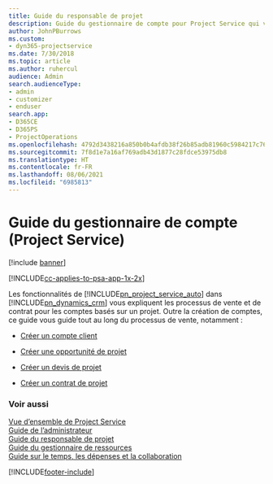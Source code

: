 ```yaml
---
title: Guide du responsable de projet
description: Guide du gestionnaire de compte pour Project Service qui vous explique les processus de vente et de contrat pour les comptes basés sur un projet
author: JohnPBurrows
ms.custom:
- dyn365-projectservice
ms.date: 7/30/2018
ms.topic: article
ms.author: ruhercul
audience: Admin
search.audienceType:
- admin
- customizer
- enduser
search.app:
- D365CE
- D365PS
- ProjectOperations
ms.openlocfilehash: 4792d3438216a850b0b4afdb38f26b85adb81960c5984217c76c9954ca36b884
ms.sourcegitcommit: 7f8d1e7a16af769adb43d1877c28fdce53975db8
ms.translationtype: HT
ms.contentlocale: fr-FR
ms.lasthandoff: 08/06/2021
ms.locfileid: "6985813"
---
```

# <a name="account-manager-guide-project-service"></a>Guide du gestionnaire de compte (Project Service)

[!include [banner](../includes/psa-now-project-operations.md)]

[!INCLUDE[cc-applies-to-psa-app-1x-2x](../includes/cc-applies-to-psa-app-1x-2x.md)]

Les fonctionnalités de [!INCLUDE[pn_project_service_auto](../includes/pn-project-service-auto.md)] dans [!INCLUDE[pn_dynamics_crm](../includes/pn-dynamics-crm.md)] vous expliquent les processus de vente et de contrat pour les comptes basés sur un projet. Outre la création de comptes, ce guide vous guide tout au long du processus de vente, notamment :  
  
-   [Créer un compte client](../psa/create-customer-account.md)  
  
-   [Créer une opportunité de projet](../psa/create-project-opportunity.md)  
  
-   [Créer un devis de projet](../psa/create-project-quote.md)  
  
-   [Créer un contrat de projet](../psa/create-project-contract.md)  
  
  
### <a name="see-also"></a>Voir aussi  
 [Vue d’ensemble de Project Service](../psa/overview.md)   
 [Guide de l’administrateur](../psa/admin-guide.md)   
 [Guide du responsable de projet](../psa/project-manager-guide.md)   
 [Guide du gestionnaire de ressources](../psa/resource-manager-guide.md)   
 [Guide sur le temps, les dépenses et la collaboration](../psa/time-expense-collaboration-guide.md)


[!INCLUDE[footer-include](../includes/footer-banner.md)]